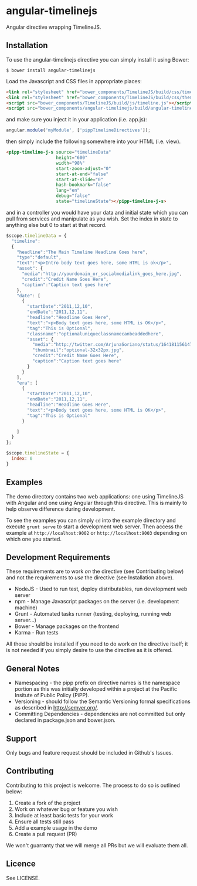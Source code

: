 angular-timelinejs
==================

Angular directive wrapping TimelineJS.

Installation
------------

To use the angular-timelinejs directive you can simply install it using Bower:

```
$ bower install angular-timelinejs
```

Load the Javascript and CSS files in appropriate places:

```html
<link rel="stylesheet" href="bower_components/TimelineJS/build/css/timeline.css" />
<link rel="stylesheet" href="bower_components/TimelineJS/build/css/themes/font/Rancho-Gudea.css">
<script src="bower_components/TimelineJS/build/js/timeline.js"></script>
<script src="bower_components/angular-timelinejs/build/angular-timelinejs.js"></script>
```

and make sure you inject it in your application (i.e. app.js):

```javascript
angular.module('myModule', ['pippTimelineDirectives']);
```

then simply include the following somewhere into your HTML (i.e. view).

```html
<pipp-timeline-j-s source="timelineData"
                   height="600"
                   width="98%"
                   start-zoom-adjust="0"
                   start-at-end="false"
                   start-at-slide="0"
                   hash-bookmark="false"
                   lang="en"
                   debug="false"
                   state="timelineState"></pipp-timeline-j-s>
```

and in a controller you would have your data and initial state which you can pull from services and manipulate as you wish. Set the index in state to anything else but 0 to start at that record.

```javascript
$scope.timelineData = {
  "timeline":
  {
    "headline":"The Main Timeline Headline Goes here",
    "type":"default",
    "text":"<p>Intro body text goes here, some HTML is ok</p>",
    "asset": {
      "media":"http://yourdomain_or_socialmedialink_goes_here.jpg",
      "credit":"Credit Name Goes Here",
      "caption":"Caption text goes here"
    },
    "date": [
      {
        "startDate":"2011,12,10",
        "endDate":"2011,12,11",
        "headline":"Headline Goes Here",
        "text":"<p>Body text goes here, some HTML is OK</p>",
        "tag":"This is Optional",
        "classname":"optionaluniqueclassnamecanbeaddedhere",
        "asset": {
          "media":"http://twitter.com/ArjunaSoriano/status/164181156147900416",
          "thumbnail":"optional-32x32px.jpg",
          "credit":"Credit Name Goes Here",
          "caption":"Caption text goes here"
        }
      }
    ],
    "era": [
      {
        "startDate":"2011,12,10",
        "endDate":"2011,12,11",
        "headline":"Headline Goes Here",
        "text":"<p>Body text goes here, some HTML is OK</p>",
        "tag":"This is Optional"
      }

    ]
  }
};

$scope.timelineState = {
  index: 0
}
```

Examples
--------

The demo directory contains two web applications: one using TimelineJS with Angular and one using Angular through this directive. This is mainly to help observe difference during development.

To see the examples you can simply `cd` into the example directory and execute `grunt serve` to start a development web server. Then access the example at `http://localhost:9002` or `http://localhost:9003` depending on which one you started.


Development Requirements
------------------------

These requirements are to work *on* the directive (see Contributing below) and not the requirements to *use* the directive (see Installation above).

* NodeJS - Used to run test, deploy distributables, run development web server
* npm - Manage Javascript packages on the server (i.e. development machine)
* Grunt - Automated tasks runner (testing, deploying, running web server...)
* Bower - Manage packages on the frontend
* Karma - Run tests

All those should be installed if you need to do work on the directive itself; it is not needed if you simply desire to use the directive as it is offered.

General Notes
-------------

* Namespacing - the pipp prefix on directive names is the namespace portion as this was initially developed within a project at the Pacific Insitute of Public Policy (PiPP).
* Versioning - should follow the Semantic Versioning formal specifications as described in http://semver.org/.
* Committing Dependencies - dependencies are not committed but only declared in package.json and bower.json.

Support
-------

Only bugs and feature request should be included in Github's Issues.

Contributing
------------

Contributing to this project is welcome. The process to do so is outlined below:

1. Create a fork of the project
2. Work on whatever bug or feature you wish
3. Include at least basic tests for your work
4. Ensure all tests still pass
5. Add a example usage in the demo
6. Create a pull request (PR)

We won't guarranty that we will merge all PRs but we will evaluate them all.

Licence
-------

See LICENSE.
